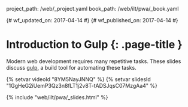 project_path: /web/_project.yaml book_path: /web/ilt/pwa/_book.yaml

{# wf_updated_on: 2017-04-14 #} {# wf_published_on: 2017-04-14 #}

# Introduction to Gulp {: .page-title }

Modern web development requires many repetitive tasks. These slides discuss [gulp](http://gulpjs.com/), a build tool for automating these tasks.

{% setvar videoId "8YM5NayJNNQ" %} {% setvar slidesId "1GgHeG2iUemP3Qz3n8fLT1j2v8T-tADSJqsC07MzgAa4" %}

{% include "web/ilt/pwa/_slides.html" %}